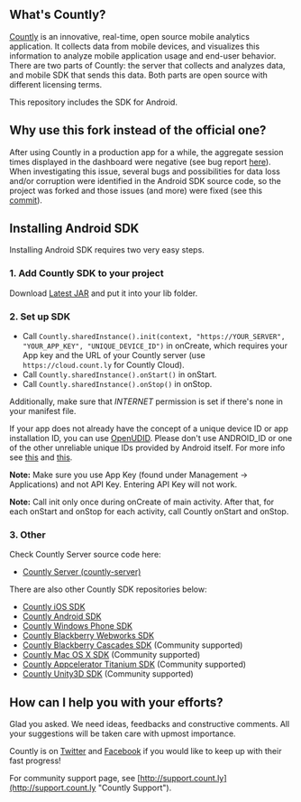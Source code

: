 ## What's Countly?
[Countly](http://count.ly) is an innovative, real-time, open source mobile analytics application. 
It collects data from mobile devices, and visualizes this information to analyze mobile application 
usage and end-user behavior. There are two parts of Countly: the server that collects and analyzes data, 
and mobile SDK that sends this data. Both parts are open source with different licensing terms.

This repository includes the SDK for Android.

## Why use this fork instead of the official one?

After using Countly in a production app for a while, the aggregate session times displayed
in the dashboard were negative (see bug report [here](http://support.count.ly/discussions/problems/1691-time-spent-and-avg-time-spent-overflow)). When investigating this issue, several bugs and possibilities for data loss and/or corruption were identified in the Android SDK source code, so the project was forked and those issues (and more) were fixed (see this [commit](https://github.com/jboehle/countly-sdk-android/commit/93e0858fe8e3b453ad67c584f1d6a42bbf52ebb4)).

## Installing Android SDK

Installing Android SDK requires two very easy steps.

### 1. Add Countly SDK to your project

Download [Latest JAR](https://github.com/jboehle/countly-sdk-android/releases/latest) and put it into your lib folder.

### 2. Set up SDK

* Call `Countly.sharedInstance().init(context, "https://YOUR_SERVER", "YOUR_APP_KEY", "UNIQUE_DEVICE_ID")` in onCreate, which requires your App key and the URL of your Countly server (use `https://cloud.count.ly` for Countly Cloud).
* Call `Countly.sharedInstance().onStart()` in onStart.
* Call `Countly.sharedInstance().onStop()` in onStop.

Additionally, make sure that *INTERNET* permission is set if there's none in your manifest file.

If your app does not already have the concept of a unique device ID or app installation ID, you can use [OpenUDID](https://github.com/vieux/OpenUDID).
Please don't use ANDROID_ID or one of the other unreliable unique IDs provided by Android itself.
For more info see [this](http://android-developers.blogspot.com/2011/03/identifying-app-installations.html) and [this](http://stackoverflow.com/questions/2785485/is-there-a-unique-android-device-id).

**Note:** Make sure you use App Key (found under Management -> Applications) and not API Key. Entering API Key will not work. 

**Note:** Call init only once during onCreate of main activity. After that, for each onStart and onStop for 
each activity, call Countly onStart and onStop. 

### 3. Other

Check Countly Server source code here: 

- [Countly Server (countly-server)](https://github.com/jboehle/countly-server)

There are also other Countly SDK repositories below:

- [Countly iOS SDK](https://github.com/Countly/countly-sdk-ios)
- [Countly Android SDK](https://github.com/jboehle/countly-sdk-android)
- [Countly Windows Phone SDK](https://github.com/Countly/countly-sdk-windows-phone)
- [Countly Blackberry Webworks SDK](https://github.com/Countly/countly-sdk-blackberry-webworks)
- [Countly Blackberry Cascades SDK](https://github.com/craigmj/countly-sdk-blackberry10-cascades) (Community supported)
- [Countly Mac OS X SDK](https://github.com/mrballoon/countly-sdk-osx) (Community supported)
- [Countly Appcelerator Titanium SDK](https://github.com/euforic/Titanium-Count.ly) (Community supported)
- [Countly Unity3D SDK](https://github.com/Countly/countly-sdk-unity) (Community supported)

## How can I help you with your efforts?
Glad you asked. We need ideas, feedbacks and constructive comments. All your suggestions will be taken care with upmost importance. 

Countly is on [Twitter](http://twitter.com/gocountly) and [Facebook](http://www.facebook.com/Countly) if you would like to keep up with their fast progress!

For community support page, see [http://support.count.ly](http://support.count.ly "Countly Support").
